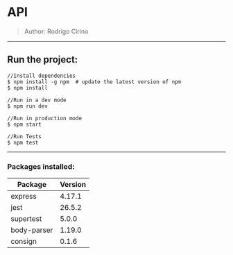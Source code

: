 # API

> Author: Rodrigo Cirino

---

## Run the project:

    //Install dependencies
    $ npm install -g npm  # update the latest version of npm
    $ npm install

    //Run in a dev mode
    $ npm run dev

    //Run in production mode
    $ npm start

    //Run Tests
    $ npm test

---

### Packages installed:

|Package|Version|
|-|-|
| express | 4.17.1 |
| jest | 26.5.2 |
| supertest | 5.0.0 |
| body-parser | 1.19.0 |
| consign | 0.1.6 |
